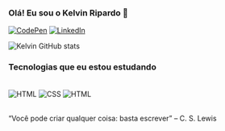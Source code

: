 ### Olá! Eu sou o Kelvin Ripardo 🤚

[![CodePen](https://img.shields.io/badge/Codepen-000000?style=for-the-badge&logo=codepen&logoColor=white)](https://codepen.io/kelvinripardo)
[![LinkedIn](https://img.shields.io/badge/LinkedIn-0077B5?style=for-the-badge&logo=linkedin&logoColor=white)](https://www.linkedin.com/in/kelvinripardo/)

![Kelvin GitHub stats](https://github-readme-stats.vercel.app/api?username=kelvin-ripardo&show_icons=true&theme=radical)

### Tecnologias que eu estou estudando
<div style="display: inline_block"><br/>
<img align="center" alt="HTML" src="https://img.shields.io/badge/HTML5-E34F26?style=for-the-badge&logo=html5&logoColor=white">
<img align="center" alt="CSS" src="https://img.shields.io/badge/CSS3-1572B6?style=for-the-badge&logo=css3&logoColor=white"> 
<img align="center" alt="HTML" src="https://img.shields.io/badge/JavaScript-323330?style=for-the-badge&logo=javascript&logoColor=F7DF1E">
</div><br/>

“Você pode criar qualquer coisa: basta escrever” – C. S. Lewis


